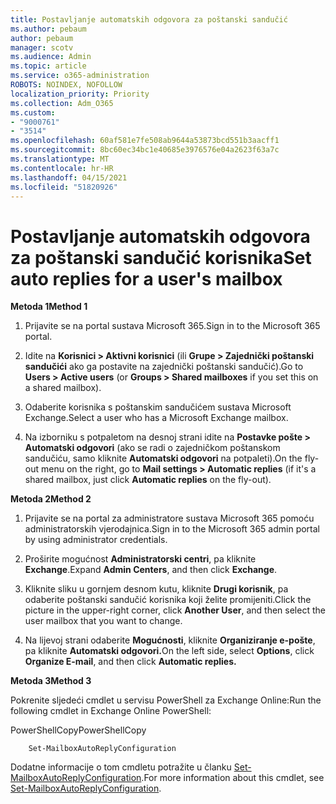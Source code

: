 ```yaml
---
title: Postavljanje automatskih odgovora za poštanski sandučić
ms.author: pebaum
author: pebaum
manager: scotv
ms.audience: Admin
ms.topic: article
ms.service: o365-administration
ROBOTS: NOINDEX, NOFOLLOW
localization_priority: Priority
ms.collection: Adm_O365
ms.custom:
- "9000761"
- "3514"
ms.openlocfilehash: 60af581e7fe508ab9644a53873bcd551b3aacff1
ms.sourcegitcommit: 8bc60ec34bc1e40685e3976576e04a2623f63a7c
ms.translationtype: MT
ms.contentlocale: hr-HR
ms.lasthandoff: 04/15/2021
ms.locfileid: "51820926"
---
```

# <a name="set-auto-replies-for-a-users-mailbox"></a><span data-ttu-id="2ae51-102">Postavljanje automatskih odgovora za poštanski sandučić korisnika</span><span class="sxs-lookup"><span data-stu-id="2ae51-102">Set auto replies for a user's mailbox</span></span>

<span data-ttu-id="2ae51-103">**Metoda 1**</span><span class="sxs-lookup"><span data-stu-id="2ae51-103">**Method 1**</span></span>

1. <span data-ttu-id="2ae51-104">Prijavite se na portal sustava Microsoft 365.</span><span class="sxs-lookup"><span data-stu-id="2ae51-104">Sign in to the Microsoft 365 portal.</span></span>

2. <span data-ttu-id="2ae51-105">Idite na **Korisnici > Aktivni korisnici** (ili **Grupe > Zajednički poštanski sandučići** ako ga postavite na zajednički poštanski sandučić).</span><span class="sxs-lookup"><span data-stu-id="2ae51-105">Go to **Users > Active users** (or **Groups > Shared mailboxes** if you set this on a shared mailbox).</span></span>

3. <span data-ttu-id="2ae51-106">Odaberite korisnika s poštanskim sandučićem sustava Microsoft Exchange.</span><span class="sxs-lookup"><span data-stu-id="2ae51-106">Select a user who has a Microsoft Exchange mailbox.</span></span>

4. <span data-ttu-id="2ae51-107">Na izborniku s potpaletom na desnoj strani idite na **Postavke pošte > Automatski odgovori** (ako se radi o zajedničkom poštanskom sandučiću, samo kliknite **Automatski odgovori** na potpaleti).</span><span class="sxs-lookup"><span data-stu-id="2ae51-107">On the fly-out menu on the right, go to **Mail settings > Automatic replies** (if it's a shared mailbox, just click **Automatic replies** on the fly-out).</span></span>

<span data-ttu-id="2ae51-108">**Metoda 2**</span><span class="sxs-lookup"><span data-stu-id="2ae51-108">**Method 2**</span></span>

1. <span data-ttu-id="2ae51-109">Prijavite se na portal za administratore sustava Microsoft 365 pomoću administratorskih vjerodajnica.</span><span class="sxs-lookup"><span data-stu-id="2ae51-109">Sign in to the Microsoft 365 admin portal by using administrator credentials.</span></span>

2. <span data-ttu-id="2ae51-110">Proširite mogućnost **Administratorski centri**, pa kliknite **Exchange**.</span><span class="sxs-lookup"><span data-stu-id="2ae51-110">Expand **Admin Centers**, and then click **Exchange**.</span></span>

3. <span data-ttu-id="2ae51-111">Kliknite sliku u gornjem desnom kutu, kliknite **Drugi korisnik**, pa odaberite poštanski sandučić korisnika koji želite promijeniti.</span><span class="sxs-lookup"><span data-stu-id="2ae51-111">Click the picture in the upper-right corner, click **Another User**, and then select the user mailbox that you want to change.</span></span>

4. <span data-ttu-id="2ae51-112">Na lijevoj strani odaberite **Mogućnosti**, kliknite **Organiziranje e-pošte**, pa kliknite **Automatski odgovori.**</span><span class="sxs-lookup"><span data-stu-id="2ae51-112">On the left side, select **Options**, click **Organize E-mail**, and then click **Automatic replies.**</span></span>

<span data-ttu-id="2ae51-113">**Metoda 3**</span><span class="sxs-lookup"><span data-stu-id="2ae51-113">**Method 3**</span></span>

<span data-ttu-id="2ae51-114">Pokrenite sljedeći cmdlet u servisu PowerShell za Exchange Online:</span><span class="sxs-lookup"><span data-stu-id="2ae51-114">Run the following cmdlet in Exchange Online PowerShell:</span></span>

<span data-ttu-id="2ae51-115">PowerShellCopy</span><span class="sxs-lookup"><span data-stu-id="2ae51-115">PowerShellCopy</span></span>

```
    Set-MailboxAutoReplyConfiguration
```

<span data-ttu-id="2ae51-116">Dodatne informacije o tom cmdletu potražite u članku [Set-MailboxAutoReplyConfiguration](https://docs.microsoft.com/powershell/module/exchange/mailboxes/set-mailboxautoreplyconfiguration).</span><span class="sxs-lookup"><span data-stu-id="2ae51-116">For more information about this cmdlet, see [Set-MailboxAutoReplyConfiguration](https://docs.microsoft.com/powershell/module/exchange/mailboxes/set-mailboxautoreplyconfiguration).</span></span>
